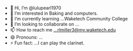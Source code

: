 - 👋 Hi, I’m @lulupearl1970
- 👀 I’m interested in Baking and computers. 
- 🌱 I’m currently learning ...Waketech Community College
- 💞️ I’m looking to collaborate on ...
- 📫 How to reach me ...rlmiller3@my.waketech.edu
- 😄 Pronouns: ...
- ⚡ Fun fact: ...I can play the clarinet. 

<!---
lulupearl1970/lulupearl1970 is a ✨ special ✨ repository because its `README.md` (this file) appears on your GitHub profile.
You can click the Preview link to take a look at your changes.
--->

